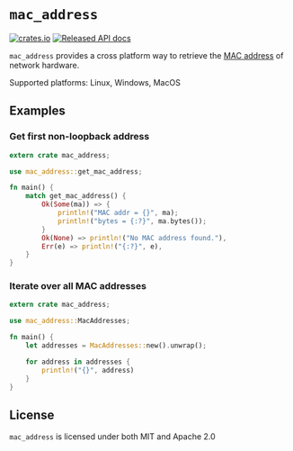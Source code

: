 # `mac_address`

[![crates.io](https://img.shields.io/crates/v/mac_address.svg)](https://crates.io/crates/mac_address)
[![Released API docs](https://docs.rs/mac_address/badge.svg)](https://docs.rs/mac_address)

`mac_address` provides a cross platform way to retrieve the [MAC address](https://en.wikipedia.org/wiki/MAC_address) of network hardware.

Supported platforms: Linux, Windows, MacOS

## Examples

### Get first non-loopback address

```rust
extern crate mac_address;

use mac_address::get_mac_address;

fn main() {
    match get_mac_address() {
        Ok(Some(ma)) => {
            println!("MAC addr = {}", ma);
            println!("bytes = {:?}", ma.bytes());
        }
        Ok(None) => println!("No MAC address found."),
        Err(e) => println!("{:?}", e),
    }
}
```

### Iterate over all MAC addresses

```rust
extern crate mac_address;

use mac_address::MacAddresses;

fn main() {
    let addresses = MacAddresses::new().unwrap();

    for address in addresses {
        println!("{}", address)
    }
}
```

## License

`mac_address` is licensed under both MIT and Apache 2.0